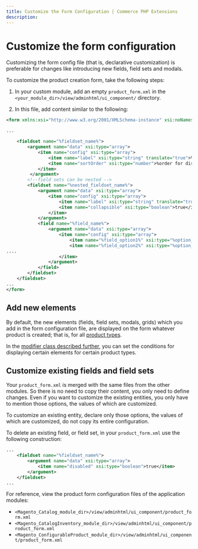 ```yaml
---
title: Customize the Form Configuration | Commerce PHP Extensions
description:
---
```


# Customize the form configuration

Customizing the form config file (that is, declarative customization) is preferable for changes like introducing new fields, field sets and modals.

To customize the product creation form, take the following steps:

1. In your custom module, add an empty `product_form.xml` in the `<your_module_dir>/view/adminhtml/ui_component/` directory.

1. In this file, add content similar to the following:

```xml
<form xmlns:xsi="http://www.w3.org/2001/XMLSchema-instance" xsi:noNamespaceSchemaLocation="urn:magento:module:Magento_Ui:etc/ui_configuration.xsd">

...

    <fieldset name="%fieldset_name%">
        <argument name="data" xsi:type="array">
            <item name="config" xsi:type="array">
                <item name="label" xsi:type="string" translate="true">%field set label as displayed in UI%</item>
                <item name="sortOrder" xsi:type="number">%order for displaying%</item>
            </item>
         </argument>
        <!--field sets can be nested -->
        <fieldset name="%nested_fieldset_name%">
            <argument name="data" xsi:type="array">
                <item name="config" xsi:type="array">
                    <item name="label" xsi:type="string" translate="true">%Nested fieldset Label as displayed in UI%</item>
                    <item name="collapsible" xsi:type="boolean">true</item>
                </item>
            </argument>
            <field name="%field_name%">
                <argument name="data" xsi:type="array">
                    <item name="config" xsi:type="array">
                        <item name="%field_option1%" xsi:type="%option_type%">%value%</item>
                        <item name="%field_option2%" xsi:type="%option_type%">%value%</item>
....
                    </item>
                </argument>
            </field>
        </fieldset>
    </fieldset>
...
</form>
```

## Add new elements

By default, the new elements (fields, field sets, modals, grids) which you add in the form configuration file, are displayed on the form whatever product is created; that is, for all [product types](https://glossary.magento.com/product-types).

In the [modifier class described further](modifier-class.md), you can set the conditions for displaying certain elements for certain product types.

## Customize existing fields and field sets

Your `product_form.xml` is merged with the same files from the other modules. So there is no need to copy their content, you only need to define changes. Even if you want to customize the existing entities, you only have to mention those options, the values of which are customized.

To customize an existing entity, declare only those options, the values of which are customized, do not copy its entire configuration.

To delete an existing field, or field set, in your `product_form.xml` use the following construction:

```xml
...
    <fieldset name="%fieldset_name%">
        <argument name="data" xsi:type="array">
            <item name="disabled" xsi:type="boolean">true</item>
        </argument>
    </fieldset>
...
```

For reference, view the product form configuration files of the application modules:

*  `<Magento_Catalog_module_dir>/view/adminhtml/ui_component/product_form.xml`
*  `<Magento_CatalogInventory_module_dir>/view/adminhtml/ui_component/product_form.xml`
*  `<Magento_ConfigurableProduct_module_dir>/view/adminhtml/ui_component/product_form.xml`
